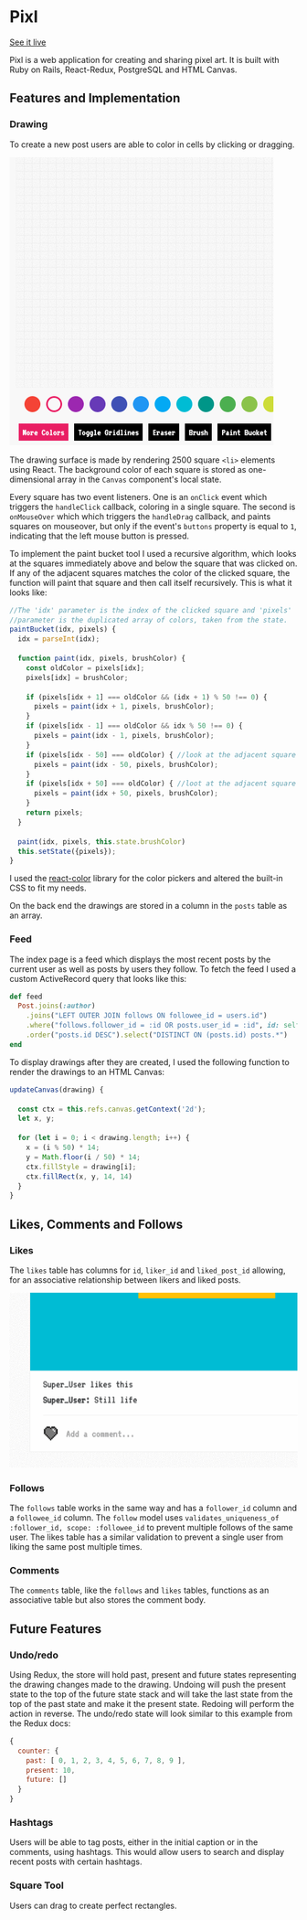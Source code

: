 <h1>Pixl</h1>

<a href="https://pixl.website/#/">See it live</a>

Pixl is a web application for creating and sharing pixel art. It is built with Ruby on Rails, React-Redux, PostgreSQL and HTML Canvas.

<h2>Features and Implementation</h2>

<h3>Drawing</h3>

To create a new post users are able to color in cells by clicking or dragging.

<img src="docs/screenshots/wkKu8kT6ZA.gif"><img>

The drawing surface is made by rendering 2500 square `<li>` elements using React. The background color of each square is stored as one-dimensional array in the `Canvas` component's local state.

Every square has two event listeners. One is an `onClick` event which triggers the `handleClick` callback, coloring in a single square. The second is `onMouseOver` which which triggers the `handleDrag` callback, and paints squares on mouseover, but only if the event's `buttons` property is equal to `1`, indicating that the left mouse button is pressed.

To implement the paint bucket tool I used a recursive algorithm, which looks at the squares immediately above and below the square that was clicked on. If any of the adjacent squares matches the color of the clicked square, the function will paint that square and then call itself recursively. This is what it looks like:

```javascript
//The 'idx' parameter is the index of the clicked square and 'pixels'
//parameter is the duplicated array of colors, taken from the state.
paintBucket(idx, pixels) {
  idx = parseInt(idx);

  function paint(idx, pixels, brushColor) {
    const oldColor = pixels[idx];
    pixels[idx] = brushColor;

    if (pixels[idx + 1] === oldColor && (idx + 1) % 50 !== 0) {
      pixels = paint(idx + 1, pixels, brushColor);
    }
    if (pixels[idx - 1] === oldColor && idx % 50 !== 0) {
      pixels = paint(idx - 1, pixels, brushColor);
    }
    if (pixels[idx - 50] === oldColor) { //look at the adjacent square to the top
      pixels = paint(idx - 50, pixels, brushColor);
    }
    if (pixels[idx + 50] === oldColor) { //loot at the adjacent square to the bottom
      pixels = paint(idx + 50, pixels, brushColor);
    }
    return pixels;
  }

  paint(idx, pixels, this.state.brushColor)
  this.setState({pixels});
}

```

I used the <a href="https://github.com/casesandberg/react-color/">react-color<a> library for the color pickers and altered the built-in CSS to fit my needs.

On the back end the drawings are stored in a column in the `posts` table as an array.

<h3>Feed</h3>

The index page is a feed which displays the most recent posts by the current user as well as posts by users they follow. To fetch the feed I used a custom ActiveRecord query that looks like this:

```ruby
def feed
  Post.joins(:author)
    .joins("LEFT OUTER JOIN follows ON followee_id = users.id")
    .where("follows.follower_id = :id OR posts.user_id = :id", id: self.id)
    .order("posts.id DESC").select("DISTINCT ON (posts.id) posts.*")
end
```

To display drawings after they are created, I used the following function to render the drawings to an HTML Canvas:

```javascript
updateCanvas(drawing) {

  const ctx = this.refs.canvas.getContext('2d');
  let x, y;

  for (let i = 0; i < drawing.length; i++) {
    x = (i % 50) * 14;
    y = Math.floor(i / 50) * 14;
    ctx.fillStyle = drawing[i];
    ctx.fillRect(x, y, 14, 14)
  }
}
```

<h2>Likes, Comments and Follows</h2>

<h3>Likes</h3>

The `likes` table has columns for `id`, `liker_id` and `liked_post_id` allowing, for an associative relationship between likers and liked posts.

<img src="docs/screenshots/CMYn90qmml.gif"><img>

<h3>Follows</h3>

The `follows` table works in the same way and has a `follower_id` column and a `followee_id` column. The `follow` model uses `validates_uniqueness_of :follower_id, scope: :followee_id` to prevent multiple follows of the same user. The likes table has a similar validation to prevent a single user from liking the same post multiple times.

<h3>Comments</h3>

The `comments` table, like the `follows` and `likes` tables, functions as an associative table but also stores the comment body.

<h2>Future Features</h2>

<h3>Undo/redo</h3>

Using Redux, the store will hold past, present and future states representing the drawing changes made to the drawing. Undoing will push the present state to the top of the future state stack and will take the last state from the top of the past state and make it the present state. Redoing will perform the action in reverse. The undo/redo state will look similar to this example from the Redux docs:

```javascript
{
  counter: {
    past: [ 0, 1, 2, 3, 4, 5, 6, 7, 8, 9 ],
    present: 10,
    future: []
  }
}
```

<h3>Hashtags</h3>

Users will be able to tag posts, either in the initial caption or in the comments, using hashtags. This would allow users to search and display recent posts with certain hashtags.

<h3>Square Tool</h3>

Users can drag to create perfect rectangles.
